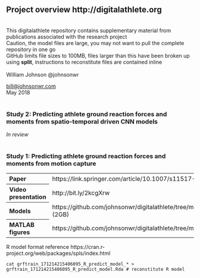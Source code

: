 <!---
  ---
  --- 1. Filename, Creation-Date
  ---      digitalathlete/README.md, 22may2018
  ---
  --- 2. Original-Author, Email-Address
  ---      Copyright (c) MMXVIII
  ---      William JOHNSON, bill@johnsonwr.com
  ---
  --- 3. Last-Updated-By, Email-Address
  ---      William JOHNSON, bill@johnsonwr.com
  ---
  --- 4. Notes
  ---      https://guides.github.com/features/mastering-markdown/
  ---      https://github.com/adam-p/markdown-here/wiki/Markdown-Cheatsheet
  ---
  --- 5. Modification-History
  ---      Build Author Date      Change
  ---      n/a   wrj    22may2018 alpha release 
  --->

<h2>Project overview http://digitalathlete.org</h2>
<br>
This digitalathlete repository contains supplementary material from publications associated with the research project<br><bt>
Caution, the model files are large, you may not want to pull the complete repository in one go<br>
GitHub limits file sizes to 100MB, files larger than this have been broken up using <b>split</b>, instructions to reconstitute files are contained inline<br>
<br>
William Johnson @johnsonwr<br>

bill@johnsonwr.com<br>
May 2018<br>
<br>

<h3>Study 2: Predicting athlete ground reaction forces and moments from spatio-temporal driven
CNN models</h3>
<i>In review</i><br>
<br>

<h3>Study 1: Predicting athlete ground reaction forces and moments from motion capture</h3>
<table>
<tr><th align="left">Paper</th><td align="left">https://link.springer.com/article/10.1007/s11517-018-1802-7</td></tr>
<tr><th align="left">Video presentation</th><td align="left">http://bit.ly/2kcgXrw</td></tr>
<tr><th align="left">Models</th><td align="left">https://github.com/johnsonwr/digitalathlete/tree/master/study1/models (2GB)</td></tr>
<tr><th align="left">MATLAB figures</th><td align="left">https://github.com/johnsonwr/digitalathlete/tree/master/study1/figures</td></tr>
</table>
R model format reference https://cran.r-project.org/web/packages/spls/index.html<br>

```
cat grftrain_171214215406095_R_predict_model_* > grftrain_171214215406095_R_predict_model.Rda # reconstitute R model
```
